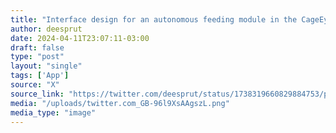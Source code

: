 ```yaml
---
title: "Interface design for an autonomous feeding module in the CageEye system"
author: deesprut
date: 2024-04-11T23:07:11-03:00
draft: false
type: "post"
layout: "single"
tags: ['App']
source: "X"
source_link: "https://twitter.com/deesprut/status/1738319660829884753/photo/1"
media: "/uploads/twitter.com_GB-96l9XsAAgszL.png"
media_type: "image"
---
```


